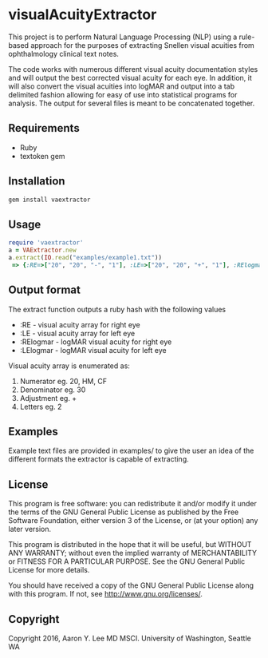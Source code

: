 # visualAcuityExtractor

This project is to perform Natural Language Processing (NLP) using a rule-based
approach for the purposes of extracting Snellen visual acuities from
ophthalmology clinical text notes.

The code works with numerous different visual acuity documentation styles and
will output the best corrected visual acuity for each eye. In addition, it will
also convert the visual acuities into logMAR and output into a tab delimited
fashion allowing for easy of use into statistical programs for analysis.  The
output for several files is meant to be concatenated together.

## Requirements

* Ruby
* textoken gem

## Installation

```ruby
gem install vaextractor
```

## Usage

```ruby
require 'vaextractor'
a = VAExtractor.new
a.extract(IO.read("examples/example1.txt"))
 => {:RE=>["20", "20", "-", "1"], :LE=>["20", "20", "+", "1"], :RElogmar=>0.0194, :LElogmar=>-0.025} 
```

## Output format

The extract function outputs a ruby hash with the following values

* :RE - visual acuity array for right eye
* :LE - visual acuity array for left eye
* :RElogmar - logMAR visual acuity for right eye
* :LElogmar - logMAR visual acuity for left eye

Visual acuity array is enumerated as:

1. Numerator eg. 20, HM, CF
2. Denominator eg. 30
3. Adjustment eg. +
4. Letters eg. 2

## Examples

Example text files are provided in examples/ to give the user an idea of the
different formats the extractor is capable of extracting. 


## License

This program is free software: you can redistribute it and/or modify
it under the terms of the GNU General Public License as published by
the Free Software Foundation, either version 3 of the License, or
(at your option) any later version.

This program is distributed in the hope that it will be useful,
but WITHOUT ANY WARRANTY; without even the implied warranty of
MERCHANTABILITY or FITNESS FOR A PARTICULAR PURPOSE.  See the
GNU General Public License for more details.

You should have received a copy of the GNU General Public License
along with this program.  If not, see <http://www.gnu.org/licenses/>.

## Copyright

Copyright 2016, Aaron Y. Lee MD MSCI. University of Washington, Seattle WA
